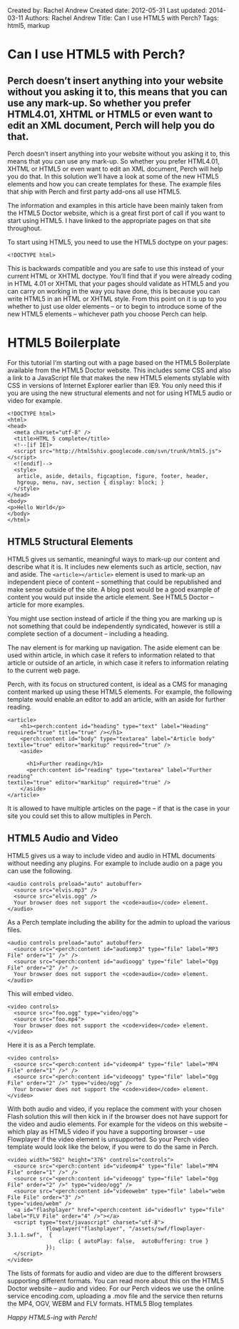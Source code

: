 Created by: Rachel Andrew
Created date: 2012-05-31
Last updated: 2014-03-11
Authors: Rachel Andrew
Title: Can I use HTML5 with Perch?
Tags: html5, markup

# Can I use HTML5 with Perch?

## Perch doesn’t insert anything into your website without you asking it to, this means that you can use any mark-up. So whether you prefer HTML4.01, XHTML or HTML5 or even want to edit an XML document, Perch will help you do that.

Perch doesn’t insert anything into your website without you asking it to, this means that you can use any mark-up. So whether you prefer HTML4.01, XHTML or HTML5 or even want to edit an XML document, Perch will help you do that. In this solution we’ll have a look at some of the new HTML5 elements and how you can create templates for these. The example files that ship with Perch and first party add-ons all use HTML5.

The information and examples in this article have been mainly taken from the HTML5 Doctor website, which is a great first port of call if you want to start using HTML5. I have linked to the appropriate pages on that site throughout.

To start using HTML5, you need to use the HTML5 doctype on your pages:

    <!DOCTYPE html>

This is backwards compatible and you are safe to use this instead of your current HTML or XHTML doctype. You’ll find that if you were already coding in HTML 4.01 or XHTML that your pages should validate as HTML5 and you can carry on working in the way you have done, this is because you can write HTML5 in an HTML or XHTML style. From this point on it is up to you whether to just use older elements – or to begin to introduce some of the new HTML5 elements – whichever path you choose Perch can help.

# HTML5 Boilerplate

For this tutorial I’m starting out with a page based on the HTML5 Boilerplate available from the HTML5 Doctor website. This includes some CSS and also a link to a JavaScript file that makes the new HTML5 elements stylable with CSS in versions of Internet Explorer earlier than IE9. You only need this if you are using the new structural elements and not for using HTML5 audio or video for example.

    <!DOCTYPE html>
    <html>
    <head>
      <meta charset="utf-8" />
      <title>HTML 5 complete</title>
      <!--[if IE]>
      <script src="http://html5shiv.googlecode.com/svn/trunk/html5.js"></script>
      <![endif]-->
      <style>
       article, aside, details, figcaption, figure, footer, header,
       hgroup, menu, nav, section { display: block; }
      </style>
    </head>
    <body>
    <p>Hello World</p>
    </body>
    </html>

## HTML5 Structural Elements

HTML5 gives us semantic, meaningful ways to mark-up our content and describe what it is. It includes new elements such as article, section, nav and aside. The `<article></article>` element is used to mark-up an independent piece of content – something that could be republished and make sense outside of the site. A blog post would be a good example of content you would put inside the article element. See HTML5 Doctor – article for more examples.

You might use section instead of article if the thing you are marking up is not something that could be independently syndicated, however is still a complete section of a document – including a heading.

The nav element is for marking up navigation. The aside element can be used within article, in which case it refers to information related to that article or outside of an article, in which case it refers to information relating to the current web page.

Perch, with its focus on structured content, is ideal as a CMS for managing content marked up using these HTML5 elements. For example, the following template would enable an editor to add an article, with an aside for further reading.

    <article>
        <h1><perch:content id="heading" type="text" label="Heading" required="true" title="true" /></h1>
        <perch:content id="body" type="textarea" label="Article body" 
    textile="true" editor="markitup" required="true" />
        <aside>
         
          <h1>Further reading</h1>
          <perch:content id="reading" type="textarea" label="Further reading" 
    textile="true" editor="markitup" required="true" />
        </aside>
    </article>

It is allowed to have multiple articles on the page – if that is the case in your site you could set this to allow multiples in Perch.

## HTML5 Audio and Video

HTML5 gives us a way to include video and audio in HTML documents without needing any plugins. For example to include audio on a page you can use the following.

    <audio controls preload="auto" autobuffer> 
      <source src="elvis.mp3" />
      <source src="elvis.ogg" />
      Your browser does not support the <code>audio</code> element.
    </audio>

As a Perch template including the ability for the admin to upload the various files.

    <audio controls preload="auto" autobuffer> 
      <source src="<perch:content id="audiomp3" type="file" label="MP3 File" order="1" />" />
      <source src="<perch:content id="audioogg" type="file" label="Ogg File" order="2" />" />
      Your browser does not support the <code>audio</code> element.
    </audio>

This will embed video.

    <video controls>
      <source src="foo.ogg" type="video/ogg">
      <source src="foo.mp4">
      Your browser does not support the <code>video</code> element.
    </video>

Here it is as a Perch template.

    <video controls> 
      <source src="<perch:content id="videomp4" type="file" label="MP4 File" order="1" />" />
      <source src="<perch:content id="videoogg" type="file" label="Ogg File" order="2" />" type="video/ogg" />
      Your browser does not support the <code>video</code> element.
    </video>

With both audio and video, if you replace the comment with your chosen Flash solution this will then kick in if the browser does not have support for the video and audio elements. For example for the videos on this website – which play as HTML5 video if you have a supporting browser – use Flowplayer if the video element is unsupported. So your Perch video template would look like the below, if you were to do the same in Perch.

    <video width="502" height="376" controls="controls">
      <source src="<perch:content id="videomp4" type="file" label="MP4 File" order="1" />" />
      <source src="<perch:content id="videoogg" type="file" label="Ogg File" order="2" />" type="video/ogg" />
      <source src="<perch:content id="videowebm" type="file" label="webm File File" order="3" />" 
    type="video/webm" />
      <a id="flashplayer" href="<perch:content id="videoflv" type="file" label="FLV File" order="4" />"></a>
      <script type="text/javascript" charset="utf-8">
                flowplayer("flashplayer", "/assets/swf/flowplayer-3.1.1.swf",  {
                    clip: { autoPlay: false,  autoBuffering: true } 
                });
      </script>
    </video>

The lists of formats for audio and video are due to the different browsers supporting different formats. You can read more about this on the HTML5 Doctor website – audio and video. For our Perch videos we use the online service encoding.com, uploading a .mov file and the service then returns the MP4, OGV, WEBM and FLV formats.
HTML5 Blog templates

*Happy HTML5-ing with Perch!*